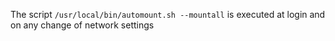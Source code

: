 The script `/usr/local/bin/automount.sh --mountall` is executed at login and on any change of network settings
